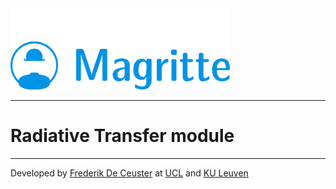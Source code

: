 <img src="/docs/images/Magritte_logo.png" height="130">

---

# Radiative Transfer module

---

Developed by [Frederik De Ceuster](https://github.com/FrederikDeCeuster) at [UCL](https://github.com/ucl) and [KU Leuven](https://github.com/IvS-KULeuven)
